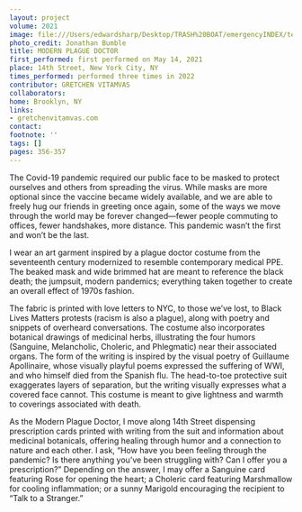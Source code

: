```yaml
---
layout: project
volume: 2021
image: file:///Users/edwardsharp/Desktop/TRASH%20BOAT/emergencyINDEX/ten_plus/guts/Links/1665164750684_G_Vitamvas_AIOP_Plague_Doctor_EI.tif
photo_credit: Jonathan Bumble
title: MODERN PLAGUE DOCTOR
first_performed: first performed on May 14, 2021
place: 14th Street, New York City, NY
times_performed: performed three times in 2022
contributor: GRETCHEN VITAMVAS
collaborators:
home: Brooklyn, NY
links:
- gretchenvitamvas.com
contact:
footnote: ''
tags: []
pages: 356-357
---
```

The Covid-19 pandemic required our public face to be masked to protect ourselves and others from spreading the virus. While masks are more optional since the vaccine became widely available, and we are able to freely hug our friends in greeting once again, some of the ways we move through the world may be forever changed—fewer people commuting to offices, fewer handshakes, more distance. This pandemic wasn’t the first and won’t be the last.

I wear an art garment inspired by a plague doctor costume from the seventeenth century modernized to resemble contemporary medical PPE. The beaked mask and wide brimmed hat are meant to reference the black death; the jumpsuit, modern pandemics; everything taken together to create an overall effect of 1970s fashion. 

The fabric is printed with love letters to NYC, to those we’ve lost, to Black Lives Matters protests (racism is also a plague), along with poetry and snippets of overheard conversations. The costume also incorporates botanical drawings of medicinal herbs, illustrating the four humors (Sanguine, Melancholic, Choleric, and Phlegmatic) near their associated organs. The form of the writing is inspired by the visual poetry of Guillaume Apollinaire, whose visually playful poems expressed the suffering of WWI, and who himself died from the Spanish flu. The head-to-toe protective suit exaggerates layers of separation, but the writing visually expresses what a covered face cannot. This costume is meant to give lightness and warmth to coverings associated with death.

As the Modern Plague Doctor, I move along 14th Street dispensing prescription cards printed with writing from the suit and information about medicinal botanicals, offering healing through humor and a connection to nature and each other. I ask, “How have you been feeling through the pandemic? Is there anything you’ve been struggling with? Can I offer you a prescription?” Depending on the answer, I may offer a Sanguine card featuring Rose for opening the heart; a Choleric card featuring Marshmallow for cooling inflammation; or a sunny Marigold encouraging the recipient to “Talk to a Stranger.”